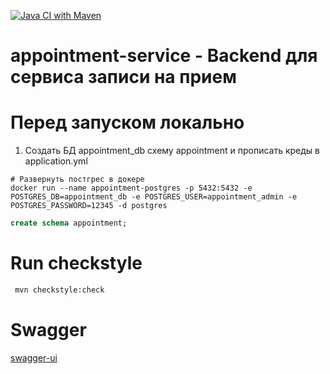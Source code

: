 [![Java CI with Maven](https://github.com/programmer-kazarin/appointment-service/actions/workflows/maven.yml/badge.svg)](https://github.com/programmer-kazarin/appointment-service/actions/workflows/maven.yml)
# appointment-service - Backend для сервиса записи на прием
# Перед запуском локально
1. Создать БД appointment_db схему appointment и прописать креды в application.yml
```shell
# Развернуть постгрес в докере
docker run --name appointment-postgres -p 5432:5432 -e POSTGRES_DB=appointment_db -e POSTGRES_USER=appointment_admin -e POSTGRES_PASSWORD=12345 -d postgres
```
```sql
create schema appointment;
```
# Run checkstyle
```bash
 mvn checkstyle:check
```
# Swagger
[swagger-ui](http://localhost:8080/appointment-service/swagger-ui/index.html)